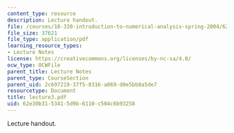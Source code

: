 ```yaml
---
content_type: resource
description: Lecture handout.
file: /courses/18-330-introduction-to-numerical-analysis-spring-2004/62e30b3153415d9b6110c504c6b93258_lecture3.pdf
file_size: 37621
file_type: application/pdf
learning_resource_types:
- Lecture Notes
license: https://creativecommons.org/licenses/by-nc-sa/4.0/
ocw_type: OCWFile
parent_title: Lecture Notes
parent_type: CourseSection
parent_uid: 2c697219-37f5-8316-a069-d0e5bb8a5de7
resourcetype: Document
title: lecture3.pdf
uid: 62e30b31-5341-5d9b-6110-c504c6b93258
---
```

Lecture handout.